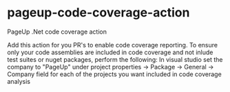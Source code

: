 # pageup-code-coverage-action
PageUp .Net code coverage action

Add this action for you PR's to enable code coverage reporting.
To ensure only your code assemblies are included in code coverage and not inlude test suites or nuget packages, perform the following:
In visual studio set the company to "PageUp" under project properties -> Package -> General -> Company field for each of the projects you want included in code coverage analysis
